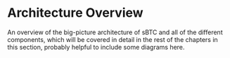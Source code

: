 # Architecture Overview

An overview of the big-picture architecture of sBTC and all of the different components, which will be covered in detail in the rest of the chapters in this section, probably helpful to include some diagrams here.
